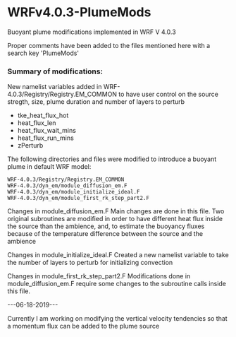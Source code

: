 # WRFv4.0.3-PlumeMods
Buoyant plume modifications implemented in WRF V 4.0.3

Proper comments have been added to the files mentioned here with a search key 'PlumeMods'

### Summary of modifications:

New namelist variables added in WRF-4.0.3/Registry/Registry.EM_COMMON to have user control on the source stregth, size, plume duration and number of layers to perturb
* tke_heat_flux_hot
* heat_flux_len
* heat_flux_wait_mins
* heat_flux_run_mins
* zPerturb

The following directories and files were modified to introduce a buoyant plume in default WRF model: 
```
WRF-4.0.3/Registry/Registry.EM_COMMON
WRF-4.0.3/dyn_em/module_diffusion_em.F
WRF-4.0.3/dyn_em/module_initialize_ideal.F
WRF-4.0.3/dyn_em/module_first_rk_step_part2.F
```
Changes in module_diffusion_em.F
  Main changes are done in this file. Two original subroutines are modified in order to have different heat flux inside the source than the ambience, and, to estimate the buoyancy fluxes because of the temperature difference between the source and the ambience

Changes in module_initialize_ideal.F
  Created a new namelist variable to take the number of layers to perturb for initializing convection 

Changes in module_first_rk_step_part2.F
  Modifications done in module_diffusion_em.F require some changes to the subroutine calls inside this file. 

---06-18-2019---

Currently I am working on modifying the vertical velocity tendencies so that a momentum flux can be added to the plume source

